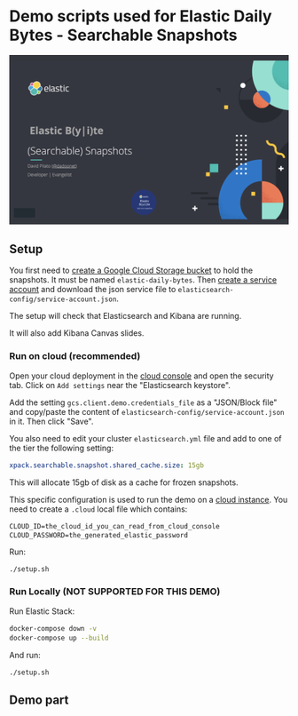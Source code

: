 # Demo scripts used for Elastic Daily Bytes - Searchable Snapshots

![Searchable Snapshots](images/00-talk.png "Searchable Snapshots")

## Setup

You first need to [create a Google Cloud Storage bucket](https://www.elastic.co/guide/en/elasticsearch/plugins/current/repository-gcs-usage.html#repository-gcs-creating-bucket) to hold the snapshots. It must be named `elastic-daily-bytes`.
Then [create a service account](https://www.elastic.co/guide/en/elasticsearch/plugins/current/repository-gcs-usage.html#repository-gcs-using-service-account) and download the json service file to `elasticsearch-config/service-account.json`.

The setup will check that Elasticsearch and Kibana are running.

It will also add Kibana Canvas slides.

### Run on cloud (recommended)

Open your cloud deployment in the [cloud console](https://cloud.elastic.co/deployments) and 
open the security tab. Click on `Add settings` near the "Elasticsearch keystore".

Add the setting `gcs.client.demo.credentials_file` as a "JSON/Block file" and copy/paste the content of 
`elasticsearch-config/service-account.json` in it. Then click "Save".

You also need to edit your cluster `elasticsearch.yml` file and add to one of the tier the following setting:

```yml
xpack.searchable.snapshot.shared_cache.size: 15gb
```

This will allocate 15gb of disk as a cache for frozen snapshots.


This specific configuration is used to run the demo on a [cloud instance](https://cloud.elastic.co).
You need to create a `.cloud` local file which contains:

```
CLOUD_ID=the_cloud_id_you_can_read_from_cloud_console
CLOUD_PASSWORD=the_generated_elastic_password
```

Run:

```sh
./setup.sh
```

### Run Locally (NOT SUPPORTED FOR THIS DEMO)

Run Elastic Stack:

```sh
docker-compose down -v
docker-compose up --build
```

And run:

```sh
./setup.sh
```

## Demo part


